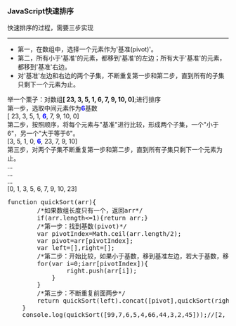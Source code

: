 <h3>JavaScript快速排序</h3>
<div>快速排序的过程，需要三步实现</div>
<hr/>
<ul>
<li>第一，在数组中，选择一个元素作为'基准(pivot)'。</li>
<li>第二，所有小于'基准'的元素，都移到'基准'的左边；所有大于'基准'的元素，都移到'基准'右边。</li>
<li>对'基准'左边和右边的两个子集，不断重复第一步和第二步，直到所有的子集只剩下一个元素为止。</li>
</ul>
<div>举一个栗子：对数组<strong>[ 23, 3, 5, 1, 6, 7, 9, 10, 0]</strong>;进行排序</div>
<div>
 第一步，选取中间元素作为<strong style="color:blue;">6</strong>基数<br/>
 [ 23, 3, 5, 1, <strong style="color:blue;">6</strong>, 7, 9, 10, 0]<br/>
 第二步，按照顺序，将每个元素与"基准"进行比较，形成两个子集，一个"小于6"，另一个"大于等于6"。<br/>
  [3, 5, 1, 0, <strong style="color:blue;">6</strong>, 23, 7, 9, 10]<br/>
 第三步，对两个子集不断重复第一步和第二步，直到所有子集只剩下一个元素为止。<br/>
 ...<br/>
 ...<br/>
 ...<br/>
 [0, 1, 3, 5, 6, 7, 9, 10, 23]
</div>
<pre>
function quickSort(arr){
        /*如果数组长度只有一个，返回arr*/
        if(arr.length<=1){return arr;}
        /*第一步：找到基数(pivot)*/
        var pivotIndex=Math.ceil(arr.length/2);
        var pivot=arr[pivotIndex];
        var left=[],right=[];
        /*第二步：开始比较，如果小于基数，移到基准左边，若大于基数，移到基准右边*/
        for(var i=0;i<arr.length;i++){
            if(arr[i]<arr[pivotIndex]){
                left.push(arr[i]);
            }
            else if(arr[i]>arr[pivotIndex]){
                right.push(arr[i]);
            }
        }
        /*第三步：不断重复前面两步*/
        return quickSort(left).concat([pivot],quickSort(right));
    }
    console.log(quickSort([99,7,6,5,4,66,44,3,2,45]));//[2, 3, 4, 5, 6, 7, 44, 45, 66, 99]
</pre>